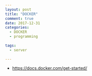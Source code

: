 ```yaml
---
layout: post
title: "DOCKER"
comment: true
date: 2017-12-31
categories:
  - DOCKER
  - programming
  
tags:
  - server
  
---
```

  
  * https://docs.docker.com/get-started/